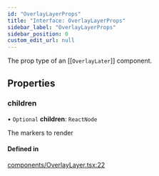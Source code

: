 ```yaml
---
id: "OverlayLayerProps"
title: "Interface: OverlayLayerProps"
sidebar_label: "OverlayLayerProps"
sidebar_position: 0
custom_edit_url: null
---
```


The prop type of an [[`OverlayLater`]] component.

## Properties

### children

• `Optional` **children**: `ReactNode`

The markers to render

#### Defined in

[components/OverlayLayer.tsx:22](https://github.com/rob-blackbourn/jetblack-map/blob/673c5e5/src/components/OverlayLayer.tsx#L22)
